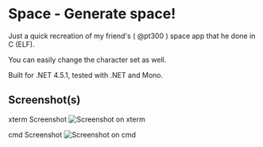 # Space - Generate space!

Just a quick recreation of my friend's ( @pt300 ) space app that he done in C (ELF).

You can easily change the character set as well.

Built for .NET 4.5.1, tested with .NET and Mono.

## Screenshot(s)

xterm Screenshot
![Screenshot on xterm](http://www.wilomgfx.net/didier/p/space_xterm.png)

cmd Screenshot
![Screenshot on cmd](http://www.wilomgfx.net/didier/p/space_win.png)
